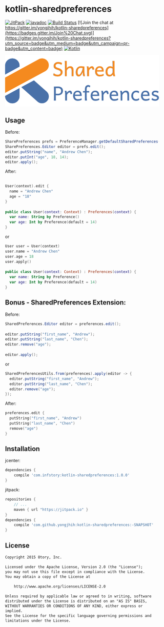 # kotlin-sharedpreferences

<!--[![Android Arsenal](https://img.shields.io/badge/Android%20Arsenal-RxParse-brightgreen.svg?style=flat)](http://android-arsenal.com/details/1/1670)-->
<!--[![Download](https://api.bintray.com/packages/yongjhih/maven/kotlin-sharedpreferences/images/download.svg) ](https://bintray.com/yongjhih/maven/kotlin-sharedpreferences/_latestVersion)-->
[![JitPack](https://img.shields.io/github/tag/yongjhih/kotlin-sharedpreferences.svg?label=JitPack)](https://jitpack.io/#yongjhih/kotlin-sharedpreferences)
[![javadoc](https://img.shields.io/github/tag/yongjhih/kotlin-sharedpreferences.svg?label=javadoc)](https://jitpack.io/com/github/yongjhih/kotlin-sharedpreferences/-SNAPSHOT/javadoc/)
[![Build Status](https://travis-ci.org/yongjhih/kotlin-sharedpreferences.svg)](https://travis-ci.org/yongjhih/kotlin-sharedpreferences)
[![Join the chat at https://gitter.im/yongjhih/kotlin-sharedpreferences](https://badges.gitter.im/Join%20Chat.svg)](https://gitter.im/yongjhih/kotlin-sharedpreferences?utm_source=badge&utm_medium=badge&utm_campaign=pr-badge&utm_content=badge)
[![Kotlin](https://img.shields.io/Kotlin/v/org.jetbrains.kotlin/kotlin-maven-plugin.svg)](http://search.maven.org/#search%7Cga%7C1%7Cg%3A%22org.jetbrains.kotlin%22)

![](art/kotlin-sharedpreferences.png)

## Usage

Before:

```java
SharePreferences prefs = PreferenceManager.getDefaultSharedPreferences(context);
SharePreferences.Editor editor = prefs.edit();
editor.putString("name", "Andrew Chen");
editor.putInt("age", 18, 14);
editor.apply();
```

After:

```kotlin

User(context).edit {
  name = "Andrew Chen"
  age = "18"
}

public class User(context: Context) : Preferences(context) {
  var name: String by Preference()
  var age: Int by Preference(default = 14)
}
```

or

```kotlin
User user = User(context)
user.name = "Andrew Chen"
user.age = 18
user.apply()

public class User(context: Context) : Preferences(context) {
  var name: String by Preference()
  var age: Int by Preference(default = 14)
}
```

## Bonus - SharedPreferences Extension:

Before:

```java
SharedPreferences.Editor editor = preferences.edit();

editor.putString("first_name", "Andrew");
editor.putString("last_name", "Chen");
editor.remove("age");

editor.apply();
```

or

```java
SharedPreferencesUtils.from(preferences).apply(editor -> {
  editor.putString("first_name", "Andrew");
  editor.putString("last_name", "Chen");
  editor.remove("age");
});
```

After:

```kotlin
preferences.edit {
  putString("first_name", "Andrew")
  putString("last_name", "Chen")
  remove("age")
}
```

## Installation

jcenter:

```gradle
dependencies {
    compile 'com.infstory:kotlin-sharedpreferences:1.0.0'
}
```

jitpack:

```gradle
repositories {
    // ...
    maven { url "https://jitpack.io" }
}
dependencies {
    compile 'com.github.yongjhih:kotlin-sharedpreferences:-SNAPSHOT'
}
```

## License

```
Copyright 2015 8tory, Inc.

Licensed under the Apache License, Version 2.0 (the "License");
you may not use this file except in compliance with the License.
You may obtain a copy of the License at

    http://www.apache.org/licenses/LICENSE-2.0

Unless required by applicable law or agreed to in writing, software
distributed under the License is distributed on an "AS IS" BASIS,
WITHOUT WARRANTIES OR CONDITIONS OF ANY KIND, either express or implied.
See the License for the specific language governing permissions and
limitations under the License.
```

